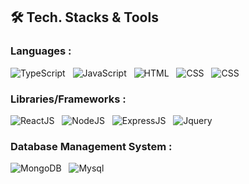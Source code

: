 <!--
## 📊️&nbsp;Github Stats
<a href="https://github.com/luanolidev">
  <img alt="Luan's all Git commits" height="180em" src="https://github-readme-stats.vercel.app/api?username=luanolidev&show_icons=true&theme=vue-dark&include_all_commits=true&count_private=true" />
  <img alt="Luan 's most used languages" height="180em" src="https://github-readme-stats.vercel.app/api/top-langs/?username=luanolidev&layout=compact&theme=vue-dark&hide=shards,shaderlab,hlsl,html,css&langs_count=6" />
</a>-->

## 🛠 Tech. Stacks & Tools

### Languages :

<img alt="TypeScript" src="https://img.shields.io/badge/typescript-%23007ACC.svg?&style=for-the-badge&logo=typescript&logoColor=white" />&nbsp;&nbsp;
<img alt="JavaScript" src="https://img.shields.io/badge/javascript%20-%23323330.svg?&style=for-the-badge&logo=javascript&logoColor=%23F7DF1E" />&nbsp;&nbsp;
<img alt="HTML" src="https://img.shields.io/badge/html5%20-%23E34F26.svg?&style=for-the-badge&logo=html5&logoColor=white" />&nbsp;&nbsp;
<img alt="CSS" src="https://img.shields.io/badge/css3%20-%231572B6.svg?&style=for-the-badge&logo=css3&logoColor=white" />&nbsp;&nbsp;
<img alt="CSS" src="https://img.shields.io/badge/php-%23777BB4.svg?style=for-the-badge&logo=php&logoColor=white" />&nbsp;&nbsp;

### Libraries/Frameworks :

<img alt="ReactJS" src="https://img.shields.io/badge/react_JS%20-%2320232a.svg?&style=for-the-badge&logo=react&logoColor=%2361DAFB" />&nbsp;&nbsp;
<img alt="NodeJS" src="https://img.shields.io/badge/node.js-6DA55F?style=for-the-badge&logo=node.js&logoColor=white" />&nbsp;&nbsp;
<img alt="ExpressJS" src="https://img.shields.io/badge/express.js-%23404d59.svg?style=for-the-badge&logo=express&logoColor=%2361DAFB" />&nbsp;&nbsp;
<img alt="Jquery" src="https://img.shields.io/badge/jquery-%230769AD.svg?style=for-the-badge&logo=jquery&logoColor=white" />&nbsp;&nbsp;
<!--<img alt="Bootstrap" src="https://img.shields.io/badge/bootstrap-%238511FA.svg?style=for-the-badge&logo=bootstrap&logoColor=white" />&nbsp;&nbsp;-->

### Database Management System :

<img alt="MongoDB" src ="https://img.shields.io/badge/MongoDB-%234ea94b.svg?&style=for-the-badge&logo=mongodb&logoColor=white" />&nbsp;&nbsp;
<img alt="Mysql" src ="https://img.shields.io/badge/mysql-%2300f.svg?style=for-the-badge&logo=mysql&logoColor=white" />&nbsp;&nbsp;
